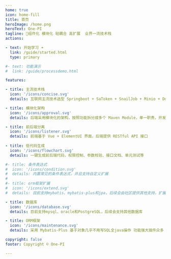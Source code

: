 ```yaml
---
home: true
icon: home-fill
title: 首页
heroImage: /home.png
heroText: One-PI
tagline: 🎉组件化 模块化 轻耦合 高扩展  业界一流技术栈
actions:

- text: 开始学习 ➜
  link: /guide/started.html
  type: primary

#- text: 功能演示
#  link: /guide/processdemo.html

features:

- title: 主流技术栈
  icon: '/icons/concise.svg'
  details: 互联网主流技术选型 Springboot + SaToken + SnailJob + Minio + Docker +  WarmFlow 

- title: 模块化架构
  icon: '/icons/approval.svg'
  details: 后端采用模块化的架构，按照功能拆分成多个 Maven Module，单一职责，开发高效率，系统易维护

- title: 前后端分离
  icon: '/icons/listener.svg'
  details: 前端基于 Vue + ElementUI 界面，后端提供 RESTful API 接口
  
- title: 低代码生成
  icon: '/icons/flowchart.svg'
  details: 一键生成前后端代码，权限控制、参数校验、接口文档、单元测试等

#- title: 条件表达式
#  icon: '/icons/condition.svg'
#  details: 内置常见的条件表达式，并且支持自定义扩展
#  
#- title: orm框架扩展
#  icon: '/icons/extend.svg'
#  details: 目前支持mybatis、mybatis-plus和jpa，后续会由社区提供其他支持，扩展方便

- title: 数据库
  icon: '/icons/database.svg'
  details: 目前支持mysql、oracle和PostgreSQL，后续会支持其他数据库

- title: ORM框架
  icon: '/icons/maintenance.svg'
  details: 采用 Mybatis-Plus 基于对象几乎不用写SQL全java操作 功能强大插件众多

copyright: false
footer: Copyright © One-PI

---
```



